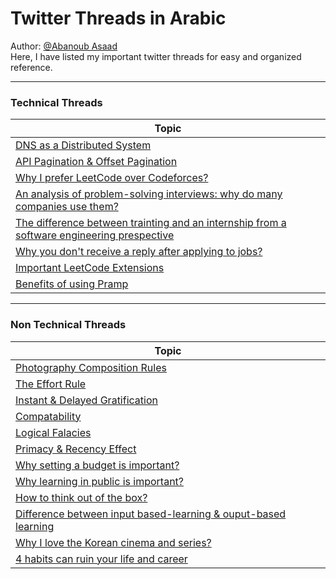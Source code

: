 # Twitter Threads in Arabic 
Author: [@Abanoub Asaad](https://twitter.com/abanoub7asaad) <br>
Here, I have listed my important twitter threads for easy and organized reference.

---

### Technical Threads

|                                             Topic                                                                                                          |
| ---------------------------------------------------------------------------------------------------------------------------------------------------------- |
| [DNS as a Distributed System](https://twitter.com/abanoub7asaad/status/1616435515313786882)                                                                |
| [API Pagination & Offset Pagination](https://twitter.com/abanoub7asaad/status/1648067195296010244?t=Z6JrV9iTqiDfBzJil00PZA&s=19)                                                               | 
| [Why I prefer LeetCode over Codeforces?](https://twitter.com/abanoub7asaad/status/1614348771026141184)                                                     |
| [An analysis of problem-solving interviews: why do many companies use them?](https://twitter.com/abanoub7asaad/status/1600943357336788992)                 |
| [The difference between trainting and an internship from a software engineering prespective](https://twitter.com/abanoub7asaad/status/1439976692026646533) |
| [Why you don't receive a reply after applying to jobs?](https://twitter.com/abanoub7asaad/status/1530124073686155264)                                      |
| [Important LeetCode Extensions](https://twitter.com/abanoub7asaad/status/1488617465085108234)                                                              |
| [Benefits of using Pramp](https://twitter.com/abanoub7asaad/status/1480500962775162883)                                                                    |

----

### Non Technical Threads

|                                             Topic                                                                                                          |
| ---------------------------------------------------------------------------------------------------------------------------------------------------------  |
| [Photography Composition Rules](https://twitter.com/abanoub7asaad/status/1613992623701889025)                                                              | 
| [The Effort Rule](https://twitter.com/abanoub7asaad/status/1647185540746297345)                                                                            |
| [Instant & Delayed Gratification](https://twitter.com/abanoub7asaad/status/1644443785382838278)                                                            |
| [Compatability](https://twitter.com/abanoub7asaad/status/1636855509897576451)                                                                              |
| [Logical Falacies](https://twitter.com/abanoub7asaad/status/1471793994879356929)                                                                           | 
| [Primacy & Recency Effect](https://twitter.com/abanoub7asaad/status/1479034056578895873)                                                                   |
| [Why setting a budget is important?](https://twitter.com/abanoub7asaad/status/1608798519367983105)                                                         |
| [Why learning in public is important?](https://twitter.com/abanoub7asaad/status/1602715342379384833)                                                       |
| [How to think out of the box?](https://twitter.com/abanoub7asaad/status/1591870516302077954)                                                               |
| [Difference between input based-learning & ouput-based learning](https://twitter.com/abanoub7asaad/status/1511040229788078089)                             |
| [Why I love the Korean cinema and series?](https://twitter.com/abanoub7asaad/status/1489798341047300098)                                                   |
| [4 habits can ruin your life and career](https://twitter.com/abanoub7asaad/status/1463429158491488257?t=3AJDsfXcXfcBQZlT2g_ELQ&s=19) |
